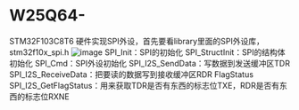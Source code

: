 # W25Q64-
STM32F103C8T6
硬件实现SPI外设，首先要看library里面的SPI外设库，stm32f10x_spi.h
![image](https://github.com/user-attachments/assets/7cea681e-cf8d-4893-b6d9-267f9d23f2af)
SPI_Init：SPI的初始化
SPI_StructInit：SPI的结构体初始化
SPI_Cmd：SPI外设初始化
SPI_I2S_SendData：写数据到发送缓冲区TDR
SPI_I2S_ReceiveData：把要读的数据写到接收缓冲区RDR
FlagStatus SPI_I2S_GetFlagStatus：用来获取TDR是否有东西的标志位TXE，RDR是否有东西的标志位RXNE
